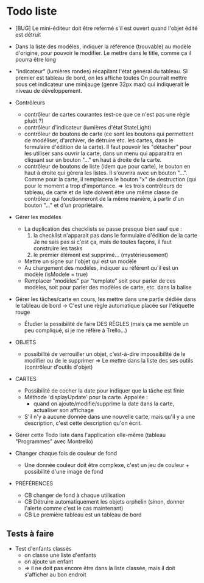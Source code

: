 # Todo liste

* [BUG] Le mini-éditeur doit être refermé s'il est ouvert quand l'objet édité est détruit

* Dans la liste des modèles, indiquer la référence (trouvable) au modèle d'origine, pour pouvoir le modifier. Le mettre dans le title, comme ça il pourra être long

* "indicateur" (lumières rondes) récapilant l'état général du tableau. SI premier est tableau de bord, on les affiche toutes
  On pourrait mettre sous cet indicateur une minijauge (genre 32px max) qui indiquerait le niveau de développement.

* Contrôleurs
  - contrôleur de cartes courantes (est-ce que ce n'est pas une règle pluôt ?)
  - contrôleur d'indicateur (lumières d'état StateLight)
  - contrôleur de boutons de carte (ce sont les boutons qui permettent de modéliser, d'archiver, de détruire etc. les cartes, dans le formulaire d'édition de la carte). Il faut pouvoir les "détacher" pour les utiliser sans ouvrir la carte, dans un menu qui apparaitra en cliquant sur un bouton "..." en haut à droite de la carte.
  - contrôleur de boutons de liste (idem que pour carte), le bouton en haut à droite qui gèrera les listes. Il s'ouvrira avec un bouton "...". Comme pour la carte, il remplacera le bouton "x" de destruction (qui pour le moment a trop d'importance.
    => les trois contrôleurs de tableau, de carte et de liste doivent être une même classe de contrôleur qui fonctionneront de la même manière, à partir d'un bouton "..." et d'un propriétaire.

* Gérer les modèles
  * La duplication des checklists se passe presque bien sauf que :
    1. la checklist n'apparait pas dans le formulaire d'édition de la carte
        Je ne sais pas si c'est ça, mais de toutes façons, il faut construire les tasks
    2. le premier élément est supprimé… (mystérieusement)
  * Mettre un signe sur l'objet qui est un modèle
  * Au chargement des modèles, indiquer au référent qu'il est un modèle (isModele = true)
  * Remplacer "modèles" par "template" soit pour parler de ces modèles, soit pour parler
    des modèles de carte, etc. dans la balise <modeles>

* Gérer les tâches/carte en cours, les mettre dans une partie dédiée dans le tableau de bord
  -> C'est une règle automatique placée sur l'étiquette rouge
  * Étudier la possibilité de faire DES RÈGLES (mais ça me semble un peu compliqué, si je me réfère à Trello…)

* OBJETS
  * possibilité de verrouiller un objet, c'est-à-dire impossibilité de le modifier ou de le supprimer
    => Le mettre dans la liste des ses outils (contrôleur d'outils d'objet)

  
* CARTES
  * Possibilité de cocher la date pour indiquer que la tâche est finie
  * Méthode 'displayUpdate' pour la carte. Appelée :
    * quand on ajoute/modifie/supprime la date dans la carte, actualiser son affichage
  * S'il n'y a aucune donnée dans une nouvelle carte, mais qu'il y a une description, c'est cette description qu'on écrit.

* Gérer cette Todo liste dans l'application elle-même (tableau "Programmes" avec Montrello)

* Changer chaque fois de couleur de fond
  * Une donnée couleur doit être complexe, c'est un jeu de couleur + possibilité d'une image de fond

* PRÉFÉRENCES
  * CB changer de fond à chaque utilisation
  * CB Détruire automatiquement les objets orphelin (sinon, donner l'alerte comme c'est le cas maintenant)
  * CB Le première tableau est un tableau de bord

## Tests à faire

* Test d'enfants classés
  * on classe une liste d'enfants
  * on ajoute un enfant
  * => il ne doit pas encore être dans la liste classée, mais il doit s'afficher au bon endroit